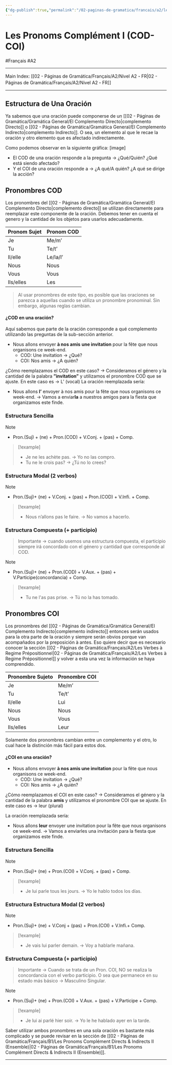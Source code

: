 ```yaml
---
{"dg-publish":true,"permalink":"/02-paginas-de-gramatica/francais/a2/les-pronoms-complement-i-cod-coi/"}
---
```


# Les Pronoms Complément I (COD-COI)
#Français #A2
___
Main Index: [[02 - Páginas de Gramática/Français/A2/Nivel A2・FR\|02 - Páginas de Gramática/Français/A2/Nivel A2・FR]]
___
## Estructura de Una Oración
Ya sabemos que una oración puede componerse de un [[02 - Páginas de Gramática/Gramática General/El Complemento Directo\|complemento Directo]] o [[02 - Páginas de Gramática/Gramática General/El Complemento Indirecto\|complemento Indirecto]]. O sea, un elemento al que le recae la oración y otro elemento que es afectado indirectamente.

Como podemos observar en la siguiente gráfica: [image]

- El COD de una oración responde a la pregunta → ¿Qué/Quién? ¿Qué está siendo afectado?
- Y el COI de una oración responde a → ¿A qué/A quién? ¿A qué se dirige la acción?

## Pronombres COD
Los pronombres del [[02 - Páginas de Gramática/Gramática General/El Complemento Directo\|complemento directo]] se utilizan directamente para reemplazar este componente de la oración. Debemos tener en cuenta el genero y la cantidad de los objetos para usarlos adecuadamente.

| Pronom Sujet | Pronom COD |
| ------------ | ---------- |
| Je           | Me/m’      |
| Tu           | Te/t’      |
| Il/elle      | Le/la/l’   |
| Nous         | Nous       |
| Vous         | Vous       |
| Ils/elles    | Les        |
> Al usar pronombres de este tipo, es posible que las oraciones se parezca a aquellas cuando se utiliza un pronombre pronominal. Sin embargo, algunas reglas cambian.

#### ¿COD en una oración?
Aquí sabemos que parte de la oración corresponde a qué complemento utilizando las preguntas de la sub-sección anterior.

- Nous allons envoyer **à nos amis** **une invitation** pour la fête que nous organisons ce week-end.
    - COD: Une invitation → ¿Qué?
    - COI: Nos amis → ¿A quién?

¿Cómo reemplazamos el COD en este caso? → Consideramos el género y la cantidad de la palabra **”invitation”** y utilizamos el pronombre COD que se ajuste. En este caso es → L’ (vocal)
La oración reemplazada sería:

- Nous allons **l’** envoyer à nos amis pour la fête que nous organisons ce week-end. → Vamos a enviar**la** a nuestros amigos para la fiesta que organizamos este finde.

### Estructura Sencilla
> [!NOTE] 
> - Pron.(Suj) + (ne) + Pron.(COD) + V.Conj. + (pas) + Comp.

> [!example] 
> - Je ne les achète pas. → Yo no las compro.
> - Tu ne le crois pas? → ¿Tú no lo crees?

### Estructura Modal (2 verbos)
> [!NOTE] 
> - Pron.(Suj)+ (ne) + V.Conj. + (pas) + Pron.(COD) + V.Infi. + Comp.

> [!example] 
> - Nous n’allons pas le faire. → No vamos a hacerlo.

### Estructura Compuesta (+ participio)
> Importante → cuando usemos una estructura compuesta, el participio siempre irá concordado con el género y cantidad que corresponde al COD.

> [!NOTE]
> 
> - Pron.(Suj)+ (ne) + Pron.(COD) + V.Aux. + (pas) + V.Participe(concordancia) + Comp.

> [!example]
> - Tu ne l'as pas prise. → Tú no la has tomado.

## Pronombres COI
Los pronombres del [[02 - Páginas de Gramática/Gramática General/El Complemento Indirecto\|complemento indirecto]] entonces serán usados para la otra parte de la oración y siempre serán obvios porque van acompañados por la preposición à antes. Eso quiere decir que es necesario conocer la sección [[02 - Páginas de Gramática/Français/A2/Les Verbes à Regime Prépositionnel\|02 - Páginas de Gramática/Français/A2/Les Verbes à Regime Prépositionnel]] y volver a esta una vez la información se haya comprendido.

| Pronombre Sujeto | Pronombre COI |
| ---------------- | ------------- |
| Je               | Me/m’         |
| Tu               | Te/t’         |
| Il/elle          | Lui           |
| Nous             | Nous          |
| Vous             | Vous          |
| Ils/elles        | Leur          |
Solamente dos pronombres cambian entre un complemento y el otro, lo cual hace la distinción más fácil para estos dos.
#### ¿COI en una oración?
- Nous allons envoyer **à nos amis une invitation** pour la fête que nous organisons ce week-end.
    - COD: Une invitation → ¿Qué?
    - COI: Nos amis → ¿A quién?

¿Cómo reemplazamos el COI en este caso? → Consideramos el género y la cantidad de la palabra **amis** y utilizamos el pronombre COI que se ajuste. En este caso es → leur (plural)

La oración reemplazada sería:

- Nous allons **leur** envoyer une invitation pour la fête que nous organisons ce week-end. → Vamos a enviarles una invitación para la fiesta que organizamos este finde.

### Estructura Sencilla

> [!NOTE]
> 
> - Pron.(Suj)+ (ne) + Pron.(COI) + V.Conj. + (pas) + Comp.

> [!example]
> 
> - Je lui parle tous les jours. → Yo le hablo todos los días.

### Estructura Estructura Modal (2 verbos)

> [!NOTE]
> 
> - Pron.(Suj)+ (ne) + V.Conj + (pas) + Pron.(COI) + V.Infi.+ Comp.

> [!example]
> 
> - Je vais lui parler demain. → Voy a hablarle mañana.

### Estructura Compuesta (+ participio)

> Importante → Cuando se trata de un Pron. COI, NO se realiza la concordancia con el verbo participio. O sea que permanece en su estado más básico → Masculino Singular.

> [!NOTE]
> 
> - Pron.(Suj)+ (ne) + Pron.(COI) + V.Aux. + (pas) + V.Participe + Comp.

> [!example]
> 
> - Je lui ai parlé hier soir. → Yo le he hablado ayer en la tarde.

Saber utilizar ambos pronombres en una sola oración es bastante más complicado y se puede revisar en la sección de [[02 - Páginas de Gramática/Français/B1/Les Pronoms Complément Directs & Indirects II (Ensemble)\|02 - Páginas de Gramática/Français/B1/Les Pronoms Complément Directs & Indirects II (Ensemble)]].

___